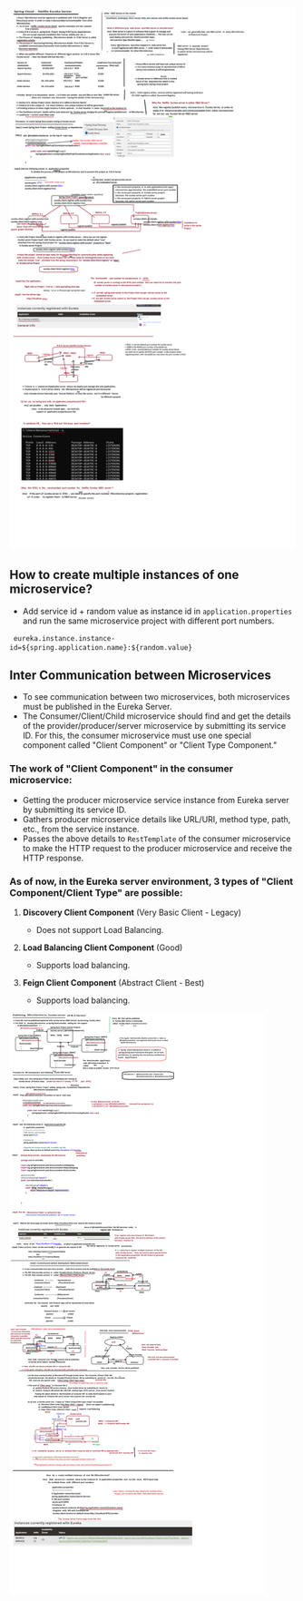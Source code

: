 ![Create Netflix Eureka R&D Server](CreatingtheNetflixEurekaR&DServer.png)

## How to create multiple instances of one microservice?

- Add service id + random value as instance id in `application.properties` and run the same microservice project with different port numbers.

```properties
 eureka.instance.instance-id=${spring.application.name}:${random.value}
```

## Inter Communication between Microservices

- To see communication between two microservices, both microservices must be published in the Eureka Server.
- The Consumer/Client/Child microservice should find and get the details of the provider/producer/server microservice by submitting its service ID. For this, the consumer microservice must use one special component called "Client Component" or "Client Type Component."

### The work of "Client Component" in the consumer microservice:

- Getting the producer microservice service instance from Eureka server by submitting its service ID.
- Gathers producer microservice details like URL/URI, method type, path, etc., from the service instance.
- Passes the above details to `RestTemplate` of the consumer microservice to make the HTTP request to the producer microservice and receive the HTTP response.

### As of now, in the Eureka server environment, 3 types of "Client Component/Client Type" are possible:

1. **Discovery Client Component** (Very Basic Client - Legacy)
   - Does not support Load Balancing.
   
2. **Load Balancing Client Component** (Good)
   - Supports load balancing.
   
3. **Feign Client Component** (Abstract Client - Best)
   - Supports load balancing.

![Publishing The MicroService To EurekaServer](Proj02-CreatingNetflixEurekaServer/PublishingTheMicroServiceToEurekaServer.png)
